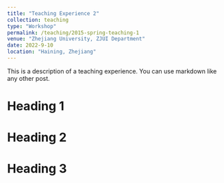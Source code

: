 ```yaml
---
title: "Teaching Experience 2"
collection: teaching
type: "Workshop"
permalink: /teaching/2015-spring-teaching-1
venue: "Zhejiang University, ZJUI Department"
date: 2022-9-10
location: "Haining, Zhejiang"
---
```


This is a description of a teaching experience. You can use markdown like any other post.

Heading 1
======

Heading 2
======

Heading 3
======
